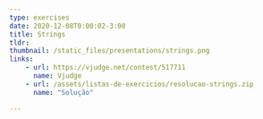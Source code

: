 ```yaml
---
type: exercises
date: 2020-12-08T0:00:02-3:00
title: Strings
tldr: 
thumbnail: /static_files/presentations/strings.png
links: 
    - url: https://vjudge.net/contest/517711
      name: Vjudge
    - url: /assets/listas-de-exercicios/resolucao-strings.zip
      name: "Solução"

---
```

